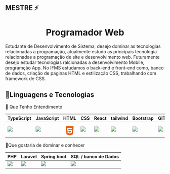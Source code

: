 ## MESTRE ⚡

<h1 align="center">Programador Web</h1>

  Estudante de Desenvolvimento de Sistema, desejo dominar as tecnologias relacionadas a programação, atualmente estudo as principais tecnologia relacionadas a programação de site e desenvolvimento web. Futuramente desejo estudar tecnologias ralcionadas a desenvolvimento Mobile, programção App. No IFMS estudamos o back-end e front-end como, banco de dados, criação de paginas HTML e estilização CSS, trabalhando com framework de CSS.

<h2>📝Linguagens e Tecnologias</h2>
🧠 Que Tenho Entendimento

|TypeScript | JavaScript | HTML | CSS | React | tailwind | Bootstrap | GIT | JAVA |
| ------------- | ------------- | ------------- | ------------- | ------------- |  ------------- |  ------------- |  ------------- | ------------- |
| <img src="https://icons.veryicon.com/png/o/business/vscode-program-item-icon/typescript-def.png" width="60px"> | <img src="https://upload.wikimedia.org/wikipedia/commons/thumb/9/99/Unofficial_JavaScript_logo_2.svg/2048px-Unofficial_JavaScript_logo_2.svg.png"> | <img src="imagem_2025-07-08_153833241-removebg-preview.png" width="60px"> | <img src="https://media2.dev.to/dynamic/image/width=800%2Cheight=%2Cfit=scale-down%2Cgravity=auto%2Cformat=auto/https%3A%2F%2Fdev-to-uploads.s3.amazonaws.com%2Fuploads%2Farticles%2F7j353v8xe1h861uc5i53.png" width="60px"> | <img src="https://download.logo.wine/logo/React_(web_framework)/React_(web_framework)-Logo.wine.png" width="90px"> | <img src="https://upload.wikimedia.org/wikipedia/commons/thumb/d/d5/Tailwind_CSS_Logo.svg/2560px-Tailwind_CSS_Logo.svg.png" width="60px"> | <img src="https://upload.wikimedia.org/wikipedia/commons/thumb/b/b2/Bootstrap_logo.svg/2560px-Bootstrap_logo.svg.png" width="60px"> | <img src="https://upload.wikimedia.org/wikipedia/commons/thumb/3/3f/Git_icon.svg/2048px-Git_icon.svg.png" width="60px"> | <img src="https://cdn-icons-png.flaticon.com/512/226/226777.png" width="60px"> |

📝Que gostaria de dominar e conhecer

| PHP | Laravel | Spring boot | SQL / banco de Dados|
| ------------- | ------------- | ------------- | ------------- |
| <img src="https://www.brandlogopng.com/files/logo/php/php-language-logo-hd-png-image-download-baby-elephant-clipart-qs6r.png" width="80px"> | <img src="https://upload.wikimedia.org/wikipedia/commons/thumb/9/9a/Laravel.svg/1969px-Laravel.svg.png" width="60px"> | <img src="https://cdn.worldvectorlogo.com/logos/spring-boot-1.svg" width="60px"> | <img src="https://upload.wikimedia.org/wikipedia/commons/thumb/8/87/Sql_data_base_with_logo.png/800px-Sql_data_base_with_logo.png" width="120px">


<!--
**EDUARDOALMEIDARODRIGUES/EDUARDOALMEIDARODRIGUES** is a ✨ _special_ ✨ repository because its `README.md` (this file) appears on your GitHub profile.

Here are some ideas to get you started:

- 🔭 I’m currently working on ...
- 🌱 I’m currently learning ...
- 👯 I’m looking to collaborate on ...
- 🤔 I’m looking for help with ...
- 💬 Ask me about ...
- 📫 How to reach me: ...
- 😄 Pronouns: ...
- ⚡ Fun fact: ...
-->
